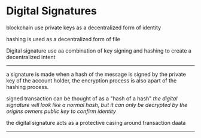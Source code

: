 # Digital Signatures

blockchain use private keys as a decentralized form of identity

hashing is used as a decentralized form of file

Digital signature use aa combination of key signing and hashing to create a decentralized intent

---
a signature is made when a hash of the message is signed by the private key of the account holder, the encryption process is also apart of the hashing process.

signed transaction can be thought of as a "hash of a hash"
*the digital signature will look like a normal hash, but it can only be decrypted by the origins owners public key to confirm identity*

the digital signature acts as a protective casing around transaction daata

---
